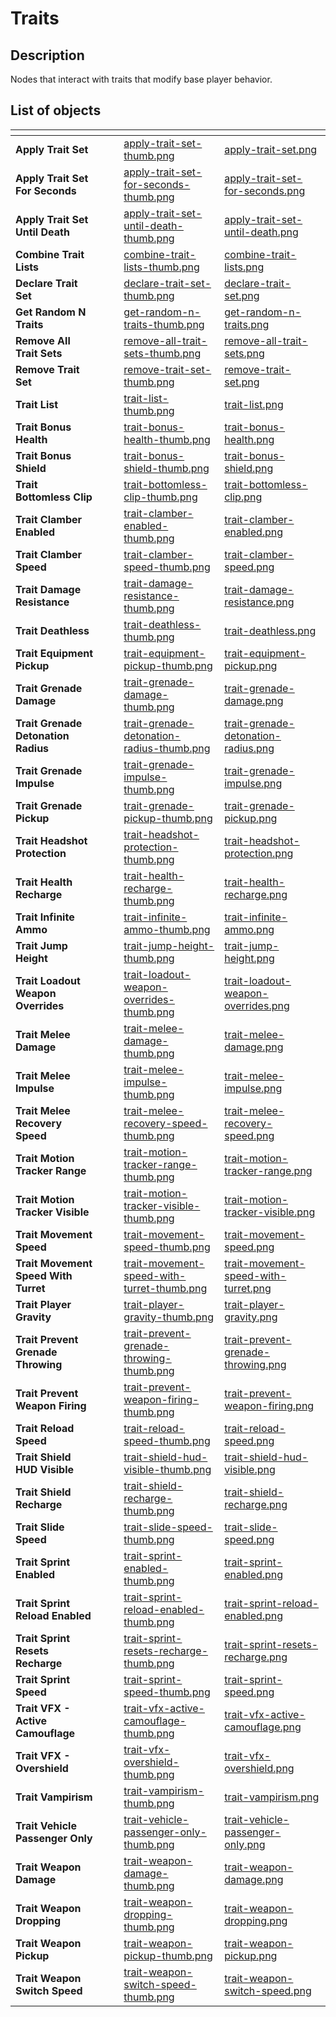 # Traits

## Description

Nodes that interact with traits that modify base player behavior.

## List of objects

<table data-view="cards">
<thead>
	<tr>
		<th></th>
		<th></th>
		<th></th>
		<th data-hidden data-card-cover data-type="files"></th>
		<th data-hidden data-card-target data-type="content-ref"></th>
	</tr>
</thead>
<tbody>
	<tr>
		<td><strong>Apply Trait Set</strong></td>
		<td></td>
		<td></td>
		<td><a href="../../.gitbook\assets\images\scripting\variables-advanced\apply-trait-set-thumb.png">apply-trait-set-thumb.png</a></td>
		<td><a href="../../.gitbook\assets\images\scripting\variables-advanced\apply-trait-set.png">apply-trait-set.png</a></td>
	</tr>
	<tr>
		<td><strong>Apply Trait Set For Seconds</strong></td>
		<td></td>
		<td></td>
		<td><a href="../../.gitbook\assets\images\scripting\variables-advanced\apply-trait-set-for-seconds-thumb.png">apply-trait-set-for-seconds-thumb.png</a></td>
		<td><a href="../../.gitbook\assets\images\scripting\variables-advanced\apply-trait-set-for-seconds.png">apply-trait-set-for-seconds.png</a></td>
	</tr>
	<tr>
		<td><strong>Apply Trait Set Until Death</strong></td>
		<td></td>
		<td></td>
		<td><a href="../../.gitbook\assets\images\scripting\variables-advanced\apply-trait-set-until-death-thumb.png">apply-trait-set-until-death-thumb.png</a></td>
		<td><a href="../../.gitbook\assets\images\scripting\variables-advanced\apply-trait-set-until-death.png">apply-trait-set-until-death.png</a></td>
	</tr>
	<tr>
		<td><strong>Combine Trait Lists</strong></td>
		<td></td>
		<td></td>
		<td><a href="../../.gitbook\assets\images\scripting\variables-advanced\combine-trait-lists-thumb.png">combine-trait-lists-thumb.png</a></td>
		<td><a href="../../.gitbook\assets\images\scripting\variables-advanced\combine-trait-lists.png">combine-trait-lists.png</a></td>
	</tr>
	<tr>
		<td><strong>Declare Trait Set</strong></td>
		<td></td>
		<td></td>
		<td><a href="../../.gitbook\assets\images\scripting\variables-advanced\declare-trait-set-thumb.png">declare-trait-set-thumb.png</a></td>
		<td><a href="../../.gitbook\assets\images\scripting\variables-advanced\declare-trait-set.png">declare-trait-set.png</a></td>
	</tr>
	<tr>
		<td><strong>Get Random N Traits</strong></td>
		<td></td>
		<td></td>
		<td><a href="../../.gitbook\assets\images\scripting\variables-advanced\get-random-n-traits-thumb.png">get-random-n-traits-thumb.png</a></td>
		<td><a href="../../.gitbook\assets\images\scripting\variables-advanced\get-random-n-traits.png">get-random-n-traits.png</a></td>
	</tr>
	<tr>
		<td><strong>Remove All Trait Sets</strong></td>
		<td></td>
		<td></td>
		<td><a href="../../.gitbook\assets\images\scripting\variables-advanced\remove-all-trait-sets-thumb.png">remove-all-trait-sets-thumb.png</a></td>
		<td><a href="../../.gitbook\assets\images\scripting\variables-advanced\remove-all-trait-sets.png">remove-all-trait-sets.png</a></td>
	</tr>
	<tr>
		<td><strong>Remove Trait Set</strong></td>
		<td></td>
		<td></td>
		<td><a href="../../.gitbook\assets\images\scripting\variables-advanced\remove-trait-set-thumb.png">remove-trait-set-thumb.png</a></td>
		<td><a href="../../.gitbook\assets\images\scripting\variables-advanced\remove-trait-set.png">remove-trait-set.png</a></td>
	</tr>
	<tr>
		<td><strong>Trait List</strong></td>
		<td></td>
		<td></td>
		<td><a href="../../.gitbook\assets\images\scripting\variables-advanced\trait-list-thumb.png">trait-list-thumb.png</a></td>
		<td><a href="../../.gitbook\assets\images\scripting\variables-advanced\trait-list.png">trait-list.png</a></td>
	</tr>
	<tr>
		<td><strong>Trait Bonus Health</strong></td>
		<td></td>
		<td></td>
		<td><a href="../../.gitbook\assets\images\scripting\variables-advanced\trait-bonus-health-thumb.png">trait-bonus-health-thumb.png</a></td>
		<td><a href="../../.gitbook\assets\images\scripting\variables-advanced\trait-bonus-health.png">trait-bonus-health.png</a></td>
	</tr>
	<tr>
		<td><strong>Trait Bonus Shield</strong></td>
		<td></td>
		<td></td>
		<td><a href="../../.gitbook\assets\images\scripting\variables-advanced\trait-bonus-shield-thumb.png">trait-bonus-shield-thumb.png</a></td>
		<td><a href="../../.gitbook\assets\images\scripting\variables-advanced\trait-bonus-shield.png">trait-bonus-shield.png</a></td>
	</tr>
	<tr>
		<td><strong>Trait Bottomless Clip</strong></td>
		<td></td>
		<td></td>
		<td><a href="../../.gitbook\assets\images\scripting\variables-advanced\trait-bottomless-clip-thumb.png">trait-bottomless-clip-thumb.png</a></td>
		<td><a href="../../.gitbook\assets\images\scripting\variables-advanced\trait-bottomless-clip.png">trait-bottomless-clip.png</a></td>
	</tr>
	<tr>
		<td><strong>Trait Clamber Enabled</strong></td>
		<td></td>
		<td></td>
		<td><a href="../../.gitbook\assets\images\scripting\variables-advanced\trait-clamber-enabled-thumb.png">trait-clamber-enabled-thumb.png</a></td>
		<td><a href="../../.gitbook\assets\images\scripting\variables-advanced\trait-clamber-enabled.png">trait-clamber-enabled.png</a></td>
	</tr>
	<tr>
		<td><strong>Trait Clamber Speed</strong></td>
		<td></td>
		<td></td>
		<td><a href="../../.gitbook\assets\images\scripting\variables-advanced\trait-clamber-speed-thumb.png">trait-clamber-speed-thumb.png</a></td>
		<td><a href="../../.gitbook\assets\images\scripting\variables-advanced\trait-clamber-speed.png">trait-clamber-speed.png</a></td>
	</tr>
	<tr>
		<td><strong>Trait Damage Resistance</strong></td>
		<td></td>
		<td></td>
		<td><a href="../../.gitbook\assets\images\scripting\variables-advanced\trait-damage-resistance-thumb.png">trait-damage-resistance-thumb.png</a></td>
		<td><a href="../../.gitbook\assets\images\scripting\variables-advanced\trait-damage-resistance.png">trait-damage-resistance.png</a></td>
	</tr>
	<tr>
		<td><strong>Trait Deathless</strong></td>
		<td></td>
		<td></td>
		<td><a href="../../.gitbook\assets\images\scripting\variables-advanced\trait-deathless-thumb.png">trait-deathless-thumb.png</a></td>
		<td><a href="../../.gitbook\assets\images\scripting\variables-advanced\trait-deathless.png">trait-deathless.png</a></td>
	</tr>
	<tr>
		<td><strong>Trait Equipment Pickup</strong></td>
		<td></td>
		<td></td>
		<td><a href="../../.gitbook\assets\images\scripting\variables-advanced\trait-equipment-pickup-thumb.png">trait-equipment-pickup-thumb.png</a></td>
		<td><a href="../../.gitbook\assets\images\scripting\variables-advanced\trait-equipment-pickup.png">trait-equipment-pickup.png</a></td>
	</tr>
	<tr>
		<td><strong>Trait Grenade Damage</strong></td>
		<td></td>
		<td></td>
		<td><a href="../../.gitbook\assets\images\scripting\variables-advanced\trait-grenade-damage-thumb.png">trait-grenade-damage-thumb.png</a></td>
		<td><a href="../../.gitbook\assets\images\scripting\variables-advanced\trait-grenade-damage.png">trait-grenade-damage.png</a></td>
	</tr>
	<tr>
		<td><strong>Trait Grenade Detonation Radius</strong></td>
		<td></td>
		<td></td>
		<td><a href="../../.gitbook\assets\images\scripting\variables-advanced\trait-grenade-detonation-radius-thumb.png">trait-grenade-detonation-radius-thumb.png</a></td>
		<td><a href="../../.gitbook\assets\images\scripting\variables-advanced\trait-grenade-detonation-radius.png">trait-grenade-detonation-radius.png</a></td>
	</tr>
	<tr>
		<td><strong>Trait Grenade Impulse</strong></td>
		<td></td>
		<td></td>
		<td><a href="../../.gitbook\assets\images\scripting\variables-advanced\trait-grenade-impulse-thumb.png">trait-grenade-impulse-thumb.png</a></td>
		<td><a href="../../.gitbook\assets\images\scripting\variables-advanced\trait-grenade-impulse.png">trait-grenade-impulse.png</a></td>
	</tr>
	<tr>
		<td><strong>Trait Grenade Pickup</strong></td>
		<td></td>
		<td></td>
		<td><a href="../../.gitbook\assets\images\scripting\variables-advanced\trait-grenade-pickup-thumb.png">trait-grenade-pickup-thumb.png</a></td>
		<td><a href="../../.gitbook\assets\images\scripting\variables-advanced\trait-grenade-pickup.png">trait-grenade-pickup.png</a></td>
	</tr>
	<tr>
		<td><strong>Trait Headshot Protection</strong></td>
		<td></td>
		<td></td>
		<td><a href="../../.gitbook\assets\images\scripting\variables-advanced\trait-headshot-protection-thumb.png">trait-headshot-protection-thumb.png</a></td>
		<td><a href="../../.gitbook\assets\images\scripting\variables-advanced\trait-headshot-protection.png">trait-headshot-protection.png</a></td>
	</tr>
	<tr>
		<td><strong>Trait Health Recharge</strong></td>
		<td></td>
		<td></td>
		<td><a href="../../.gitbook\assets\images\scripting\variables-advanced\trait-health-recharge-thumb.png">trait-health-recharge-thumb.png</a></td>
		<td><a href="../../.gitbook\assets\images\scripting\variables-advanced\trait-health-recharge.png">trait-health-recharge.png</a></td>
	</tr>
	<tr>
		<td><strong>Trait Infinite Ammo</strong></td>
		<td></td>
		<td></td>
		<td><a href="../../.gitbook\assets\images\scripting\variables-advanced\trait-infinite-ammo-thumb.png">trait-infinite-ammo-thumb.png</a></td>
		<td><a href="../../.gitbook\assets\images\scripting\variables-advanced\trait-infinite-ammo.png">trait-infinite-ammo.png</a></td>
	</tr>
	<tr>
		<td><strong>Trait Jump Height</strong></td>
		<td></td>
		<td></td>
		<td><a href="../../.gitbook\assets\images\scripting\variables-advanced\trait-jump-height-thumb.png">trait-jump-height-thumb.png</a></td>
		<td><a href="../../.gitbook\assets\images\scripting\variables-advanced\trait-jump-height.png">trait-jump-height.png</a></td>
	</tr>
	<tr>
		<td><strong>Trait Loadout Weapon Overrides</strong></td>
		<td></td>
		<td></td>
		<td><a href="../../.gitbook\assets\images\scripting\variables-advanced\trait-loadout-weapon-overrides-thumb.png">trait-loadout-weapon-overrides-thumb.png</a></td>
		<td><a href="../../.gitbook\assets\images\scripting\variables-advanced\trait-loadout-weapon-overrides.png">trait-loadout-weapon-overrides.png</a></td>
	</tr>
	<tr>
		<td><strong>Trait Melee Damage</strong></td>
		<td></td>
		<td></td>
		<td><a href="../../.gitbook\assets\images\scripting\variables-advanced\trait-melee-damage-thumb.png">trait-melee-damage-thumb.png</a></td>
		<td><a href="../../.gitbook\assets\images\scripting\variables-advanced\trait-melee-damage.png">trait-melee-damage.png</a></td>
	</tr>
	<tr>
		<td><strong>Trait Melee Impulse</strong></td>
		<td></td>
		<td></td>
		<td><a href="../../.gitbook\assets\images\scripting\variables-advanced\trait-melee-impulse-thumb.png">trait-melee-impulse-thumb.png</a></td>
		<td><a href="../../.gitbook\assets\images\scripting\variables-advanced\trait-melee-impulse.png">trait-melee-impulse.png</a></td>
	</tr>
	<tr>
		<td><strong>Trait Melee Recovery Speed</strong></td>
		<td></td>
		<td></td>
		<td><a href="../../.gitbook\assets\images\scripting\variables-advanced\trait-melee-recovery-speed-thumb.png">trait-melee-recovery-speed-thumb.png</a></td>
		<td><a href="../../.gitbook\assets\images\scripting\variables-advanced\trait-melee-recovery-speed.png">trait-melee-recovery-speed.png</a></td>
	</tr>
	<tr>
		<td><strong>Trait Motion Tracker Range</strong></td>
		<td></td>
		<td></td>
		<td><a href="../../.gitbook\assets\images\scripting\variables-advanced\trait-motion-tracker-range-thumb.png">trait-motion-tracker-range-thumb.png</a></td>
		<td><a href="../../.gitbook\assets\images\scripting\variables-advanced\trait-motion-tracker-range.png">trait-motion-tracker-range.png</a></td>
	</tr>
	<tr>
		<td><strong>Trait Motion Tracker Visible</strong></td>
		<td></td>
		<td></td>
		<td><a href="../../.gitbook\assets\images\scripting\variables-advanced\trait-motion-tracker-visible-thumb.png">trait-motion-tracker-visible-thumb.png</a></td>
		<td><a href="../../.gitbook\assets\images\scripting\variables-advanced\trait-motion-tracker-visible.png">trait-motion-tracker-visible.png</a></td>
	</tr>
	<tr>
		<td><strong>Trait Movement Speed</strong></td>
		<td></td>
		<td></td>
		<td><a href="../../.gitbook\assets\images\scripting\variables-advanced\trait-movement-speed-thumb.png">trait-movement-speed-thumb.png</a></td>
		<td><a href="../../.gitbook\assets\images\scripting\variables-advanced\trait-movement-speed.png">trait-movement-speed.png</a></td>
	</tr>
	<tr>
		<td><strong>Trait Movement Speed With Turret</strong></td>
		<td></td>
		<td></td>
		<td><a href="../../.gitbook\assets\images\scripting\variables-advanced\trait-movement-speed-with-turret-thumb.png">trait-movement-speed-with-turret-thumb.png</a></td>
		<td><a href="../../.gitbook\assets\images\scripting\variables-advanced\trait-movement-speed-with-turret.png">trait-movement-speed-with-turret.png</a></td>
	</tr>
	<tr>
		<td><strong>Trait Player Gravity</strong></td>
		<td></td>
		<td></td>
		<td><a href="../../.gitbook\assets\images\scripting\variables-advanced\trait-player-gravity-thumb.png">trait-player-gravity-thumb.png</a></td>
		<td><a href="../../.gitbook\assets\images\scripting\variables-advanced\trait-player-gravity.png">trait-player-gravity.png</a></td>
	</tr>
	<tr>
		<td><strong>Trait Prevent Grenade Throwing</strong></td>
		<td></td>
		<td></td>
		<td><a href="../../.gitbook\assets\images\scripting\variables-advanced\trait-prevent-grenade-throwing-thumb.png">trait-prevent-grenade-throwing-thumb.png</a></td>
		<td><a href="../../.gitbook\assets\images\scripting\variables-advanced\trait-prevent-grenade-throwing.png">trait-prevent-grenade-throwing.png</a></td>
	</tr>
	<tr>
		<td><strong>Trait Prevent Weapon Firing</strong></td>
		<td></td>
		<td></td>
		<td><a href="../../.gitbook\assets\images\scripting\variables-advanced\trait-prevent-weapon-firing-thumb.png">trait-prevent-weapon-firing-thumb.png</a></td>
		<td><a href="../../.gitbook\assets\images\scripting\variables-advanced\trait-prevent-weapon-firing.png">trait-prevent-weapon-firing.png</a></td>
	</tr>
	<tr>
		<td><strong>Trait Reload Speed</strong></td>
		<td></td>
		<td></td>
		<td><a href="../../.gitbook\assets\images\scripting\variables-advanced\trait-reload-speed-thumb.png">trait-reload-speed-thumb.png</a></td>
		<td><a href="../../.gitbook\assets\images\scripting\variables-advanced\trait-reload-speed.png">trait-reload-speed.png</a></td>
	</tr>
	<tr>
		<td><strong>Trait Shield HUD Visible</strong></td>
		<td></td>
		<td></td>
		<td><a href="../../.gitbook\assets\images\scripting\variables-advanced\trait-shield-hud-visible-thumb.png">trait-shield-hud-visible-thumb.png</a></td>
		<td><a href="../../.gitbook\assets\images\scripting\variables-advanced\trait-shield-hud-visible.png">trait-shield-hud-visible.png</a></td>
	</tr>
	<tr>
		<td><strong>Trait Shield Recharge</strong></td>
		<td></td>
		<td></td>
		<td><a href="../../.gitbook\assets\images\scripting\variables-advanced\trait-shield-recharge-thumb.png">trait-shield-recharge-thumb.png</a></td>
		<td><a href="../../.gitbook\assets\images\scripting\variables-advanced\trait-shield-recharge.png">trait-shield-recharge.png</a></td>
	</tr>
	<tr>
		<td><strong>Trait Slide Speed</strong></td>
		<td></td>
		<td></td>
		<td><a href="../../.gitbook\assets\images\scripting\variables-advanced\trait-slide-speed-thumb.png">trait-slide-speed-thumb.png</a></td>
		<td><a href="../../.gitbook\assets\images\scripting\variables-advanced\trait-slide-speed.png">trait-slide-speed.png</a></td>
	</tr>
	<tr>
		<td><strong>Trait Sprint Enabled</strong></td>
		<td></td>
		<td></td>
		<td><a href="../../.gitbook\assets\images\scripting\variables-advanced\trait-sprint-enabled-thumb.png">trait-sprint-enabled-thumb.png</a></td>
		<td><a href="../../.gitbook\assets\images\scripting\variables-advanced\trait-sprint-enabled.png">trait-sprint-enabled.png</a></td>
	</tr>
	<tr>
		<td><strong>Trait Sprint Reload Enabled</strong></td>
		<td></td>
		<td></td>
		<td><a href="../../.gitbook\assets\images\scripting\variables-advanced\trait-sprint-reload-enabled-thumb.png">trait-sprint-reload-enabled-thumb.png</a></td>
		<td><a href="../../.gitbook\assets\images\scripting\variables-advanced\trait-sprint-reload-enabled.png">trait-sprint-reload-enabled.png</a></td>
	</tr>
	<tr>
		<td><strong>Trait Sprint Resets Recharge</strong></td>
		<td></td>
		<td></td>
		<td><a href="../../.gitbook\assets\images\scripting\variables-advanced\trait-sprint-resets-recharge-thumb.png">trait-sprint-resets-recharge-thumb.png</a></td>
		<td><a href="../../.gitbook\assets\images\scripting\variables-advanced\trait-sprint-resets-recharge.png">trait-sprint-resets-recharge.png</a></td>
	</tr>
	<tr>
		<td><strong>Trait Sprint Speed</strong></td>
		<td></td>
		<td></td>
		<td><a href="../../.gitbook\assets\images\scripting\variables-advanced\trait-sprint-speed-thumb.png">trait-sprint-speed-thumb.png</a></td>
		<td><a href="../../.gitbook\assets\images\scripting\variables-advanced\trait-sprint-speed.png">trait-sprint-speed.png</a></td>
	</tr>
	<tr>
		<td><strong>Trait VFX - Active Camouflage</strong></td>
		<td></td>
		<td></td>
		<td><a href="../../.gitbook\assets\images\scripting\variables-advanced\trait-vfx-active-camouflage-thumb.png">trait-vfx-active-camouflage-thumb.png</a></td>
		<td><a href="../../.gitbook\assets\images\scripting\variables-advanced\trait-vfx-active-camouflage.png">trait-vfx-active-camouflage.png</a></td>
	</tr>
	<tr>
		<td><strong>Trait VFX - Overshield</strong></td>
		<td></td>
		<td></td>
		<td><a href="../../.gitbook\assets\images\scripting\variables-advanced\trait-vfx-overshield-thumb.png">trait-vfx-overshield-thumb.png</a></td>
		<td><a href="../../.gitbook\assets\images\scripting\variables-advanced\trait-vfx-overshield.png">trait-vfx-overshield.png</a></td>
	</tr>
	<tr>
		<td><strong>Trait Vampirism</strong></td>
		<td></td>
		<td></td>
		<td><a href="../../.gitbook\assets\images\scripting\variables-advanced\trait-vampirism-thumb.png">trait-vampirism-thumb.png</a></td>
		<td><a href="../../.gitbook\assets\images\scripting\variables-advanced\trait-vampirism.png">trait-vampirism.png</a></td>
	</tr>
	<tr>
		<td><strong>Trait Vehicle Passenger Only</strong></td>
		<td></td>
		<td></td>
		<td><a href="../../.gitbook\assets\images\scripting\variables-advanced\trait-vehicle-passenger-only-thumb.png">trait-vehicle-passenger-only-thumb.png</a></td>
		<td><a href="../../.gitbook\assets\images\scripting\variables-advanced\trait-vehicle-passenger-only.png">trait-vehicle-passenger-only.png</a></td>
	</tr>
	<tr>
		<td><strong>Trait Weapon Damage</strong></td>
		<td></td>
		<td></td>
		<td><a href="../../.gitbook\assets\images\scripting\variables-advanced\trait-weapon-damage-thumb.png">trait-weapon-damage-thumb.png</a></td>
		<td><a href="../../.gitbook\assets\images\scripting\variables-advanced\trait-weapon-damage.png">trait-weapon-damage.png</a></td>
	</tr>
	<tr>
		<td><strong>Trait Weapon Dropping</strong></td>
		<td></td>
		<td></td>
		<td><a href="../../.gitbook\assets\images\scripting\variables-advanced\trait-weapon-dropping-thumb.png">trait-weapon-dropping-thumb.png</a></td>
		<td><a href="../../.gitbook\assets\images\scripting\variables-advanced\trait-weapon-dropping.png">trait-weapon-dropping.png</a></td>
	</tr>
	<tr>
		<td><strong>Trait Weapon Pickup</strong></td>
		<td></td>
		<td></td>
		<td><a href="../../.gitbook\assets\images\scripting\variables-advanced\trait-weapon-pickup-thumb.png">trait-weapon-pickup-thumb.png</a></td>
		<td><a href="../../.gitbook\assets\images\scripting\variables-advanced\trait-weapon-pickup.png">trait-weapon-pickup.png</a></td>
	</tr>
	<tr>
		<td><strong>Trait Weapon Switch Speed</strong></td>
		<td></td>
		<td></td>
		<td><a href="../../.gitbook\assets\images\scripting\variables-advanced\trait-weapon-switch-speed-thumb.png">trait-weapon-switch-speed-thumb.png</a></td>
		<td><a href="../../.gitbook\assets\images\scripting\variables-advanced\trait-weapon-switch-speed.png">trait-weapon-switch-speed.png</a></td>
	</tr>
</tbody>
